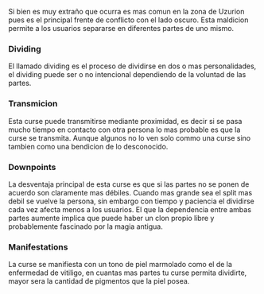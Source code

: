 Si bien es muy extraño que ocurra es mas comun en la zona de Uzurion pues es el principal frente de conflicto con el lado oscuro. Esta maldicion permite a los usuarios separarse en diferentes partes de uno mismo.

### Dividing
El llamado dividing es el proceso de dividirse en dos o mas personalidades, el dividing puede ser o no intencional dependiendo de la voluntad de las partes.

### Transmicion
Esta curse puede transmitirse mediante proximidad, es decir si se pasa mucho tiempo en contacto con otra persona lo mas probable es que la curse se transmita. Aunque algunos no lo ven solo commo una curse sino tambien como una bendicion de lo desconocido.

### Downpoints 
La desventaja principal de esta curse es que si las partes no se ponen de acuerdo son claramente mas débiles. Cuando mas grande sea el split mas debil se vuelve la persona, sin embargo con tiempo y paciencia el dividirse cada vez afecta menos a los usuarios. 
El que la dependencia entre ambas partes aumente implica que puede haber un clon propio libre y probablemente fascinado por la magia antigua. 

### Manifestations
La curse se manifiesta con un tono de piel marmolado como el de la enfermedad de vitiligo, en cuantas mas partes tu curse permita dividirte, mayor sera la cantidad de pigmentos que la piel posea.


